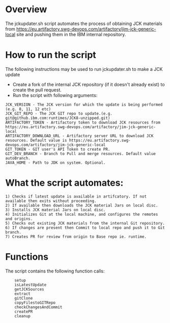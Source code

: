 # Overview 

The jckupdater.sh script automates the process of obtaining JCK materials from https://eu.artifactory.swg-devops.com/artifactory/jim-jck-generic-local site and pushing them in the IBM internal repository.

# How to run the script

The following instructions may be used to run jckupdater.sh to make a JCK update

- Create a fork of the internal JCK repository (if it doesn't already exist) to create the pull request. 	
- Run the script with following arguments: 

```
JCK_VERSION - The JCK version for which the update is being performed (e.g. 8, 11, 12 etc)
JCK_GIT_REPO - The JCK GIT repo to update.(e.g. git@github.ibm.com:runtimes/JCK8-unzipped.git)
ARTIFACTORY_TOKEN - Artifactory token to download JCK resources from https://eu.artifactory.swg-devops.com/artifactory/jim-jck-generic-local
ARTIFACTORY_DOWNLOAD_URL - Artifactory server URL to download JCK resources. Default value is https://eu.artifactory.swg-devops.com/artifactory/jim-jck-generic-local
GIT_TOKEN - GIT user's API Token to create PR.
GIT_DEV_BRANCH - Branch to Pull and merge resources. Default value autoBranch.
JAVA_HOME - Path to JDK on system. Optional.

```

# What the script automates: 

```
1) Checks if latest update is available in artifcatory. If not available then exits without proceeding.
2) If available then downloads the JCK material Jars on local disc.
3) Installs JCK material Jars on local disc.
4) Initializes Git at the local machine, and configures the remotes and origins.
5) Checks out existing JCK materials from the internal Git repository.
6) If changes are present then Commit to local repo and push it to Git branch.
7) Creates PR for review from origin to Base repo ie. runtime.
```


# Functions 
The script contains the following function calls: 

```
	setup
	isLatestUpdate
	getJCKSources
	extract
	gitClone
	copyFilestoGITRepo
	checkChangesAndCommit
	createPR
	cleanup
```


